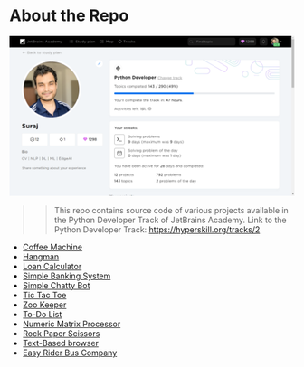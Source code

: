 # About the Repo
![alt text](https://github.com/Suraj520/Python_developer_track/blob/master/Temp_MediaDirectory/Out.png)


> > This repo contains source code of various projects available in the Python Developer Track of JetBrains Academy.
    Link to the Python Developer Track: https://hyperskill.org/tracks/2

- <a href="https://github.com/Suraj520/Python_developer_track/tree/master/Coffee%20Machine"> Coffee Machine </a>
- <a href="https://github.com/Suraj520/Python_developer_track/tree/master/Hangman"> Hangman </a>
- <a href="https://github.com/Suraj520/Python_developer_track/tree/master/Loan%20Calculator"> Loan Calculator </a>
- <a href="https://github.com/Suraj520/Python_developer_track/tree/master/Simple%20Banking%20System"> Simple Banking System </a>
- <a href="https://github.com/Suraj520/Python_developer_track/tree/master/Simple%20Chatty%20Bot"> Simple Chatty Bot </a>
- <a href="https://github.com/Suraj520/Python_developer_track/tree/master/Tic-Tac-Toe"> Tic Tac Toe </a>
- <a href="https://github.com/Suraj520/Python_developer_track/tree/master/Zookeeper"> Zoo Keeper </a>
- <a href="https://github.com/Suraj520/Python_developer_track/tree/master/To-Do%20List"> To-Do List </a>
- <a href="https://github.com/Suraj520/Python_developer_track/tree/master/Numeric%20Matrix%20Processor"> Numeric Matrix Processor </a>
- <a href="https://github.com/Suraj520/Python_developer_track/tree/master/Rock-Paper-Scissors"> Rock Paper Scissors </a>
- <a href="https://github.com/Suraj520/Python_developer_track/tree/master/Text-Based%20browser"> Text-Based browser </a> 
-  <a href="https://github.com/Suraj520/Python_developer_track/tree/master/Easy%20Rider%20Bus%20Companyr"> Easy Rider Bus Company </a>

